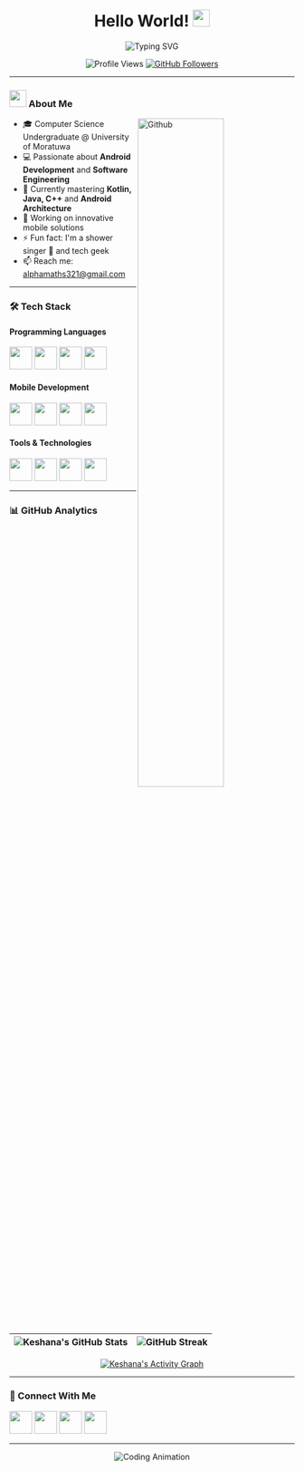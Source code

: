 <h1 align="center"> Hello World! <img src="https://raw.githubusercontent.com/MartinHeinz/MartinHeinz/master/wave.gif" width="30px"> </h1>
<p align="center">
  <img src="https://readme-typing-svg.herokuapp.com?font=Fira+Code&pause=1000&color=00F72E&center=true&vCenter=true&width=435&lines=Keshana+Roshaka+Dewranga;Computer+Science+Undergraduate;Android+Developer;Tech+Enthusiast" alt="Typing SVG" />
</p>

<div align="center">
  
![Profile Views](https://komarev.com/ghpvc/?username=keshrd&label=Profile+Views&color=00F72E&style=flat)
[![GitHub Followers](https://img.shields.io/github/followers/keshrd?label=Follow&style=social&color=00F72E)](https://github.com/keshrd)

</div>

---

### <img src="https://media.giphy.com/media/WUlplcMpOCEmTGBtBW/giphy.gif" width="30px"> About Me

<img width="55%" align="right" alt="Github" src="https://raw.githubusercontent.com/onimur/.github/master/.resources/git-header.svg" />

- 🎓 Computer Science Undergraduate @ University of Moratuwa
- 💻 Passionate about **Android Development** and **Software Engineering**
- 🌱 Currently mastering **Kotlin, Java, C++** and **Android Architecture**
- 🔭 Working on innovative mobile solutions
- ⚡ Fun fact: I'm a shower singer 🎤 and tech geek
- 📫 Reach me: [alphamaths321@gmail.com](mailto:alphamaths321@gmail.com)

---

### 🛠️ Tech Stack

#### Programming Languages
<p align="left">
  <a href="https://github.com/keshrd?tab=repositories&q=&type=&language=java&sort="><img src="https://cdn.jsdelivr.net/gh/devicons/devicon/icons/java/java-original-wordmark.svg" width="40" height="40"/></a>
  <a href="https://github.com/keshrd?tab=repositories&q=&type=&language=kotlin&sort="><img src="https://cdn.jsdelivr.net/gh/devicons/devicon/icons/kotlin/kotlin-original.svg" width="40" height="40"/></a>
  <a href="https://github.com/keshrd?tab=repositories&q=&type=&language=cpp&sort="><img src="https://cdn.jsdelivr.net/gh/devicons/devicon/icons/cplusplus/cplusplus-original.svg" width="40" height="40"/></a>
  <a href="https://github.com/keshrd?tab=repositories&q=&type=&language=python&sort="><img src="https://cdn.jsdelivr.net/gh/devicons/devicon/icons/python/python-original.svg" width="40" height="40"/></a>
</p>

#### Mobile Development
<p align="left">
  <img src="https://cdn.jsdelivr.net/gh/devicons/devicon/icons/android/android-original-wordmark.svg" width="40" height="40"/>
  <img src="https://cdn.jsdelivr.net/gh/devicons/devicon/icons/androidstudio/androidstudio-original.svg" width="40" height="40"/>
  <img src="https://cdn.jsdelivr.net/gh/devicons/devicon/icons/xml/xml-original.svg" width="40" height="40"/>
  <img src="https://cdn.jsdelivr.net/gh/devicons/devicon/icons/firebase/firebase-plain-wordmark.svg" width="40" height="40"/>
</p>

#### Tools & Technologies
<p align="left">
  <img src="https://cdn.jsdelivr.net/gh/devicons/devicon/icons/git/git-original.svg" width="40" height="40"/>
  <img src="https://cdn.jsdelivr.net/gh/devicons/devicon/icons/github/github-original.svg" width="40" height="40"/>
  <img src="https://cdn.jsdelivr.net/gh/devicons/devicon/icons/arduino/arduino-original.svg" width="40" height="40"/>
  <img src="https://cdn.jsdelivr.net/gh/devicons/devicon/icons/opencv/opencv-original.svg" width="40" height="40"/>
</p>

---

### 📊 GitHub Analytics

<div align="center">

| ![Keshana's GitHub Stats](https://github-readme-stats.vercel.app/api?username=keshrd&show_icons=true&theme=dark&hide_border=true) | ![GitHub Streak](https://github-readme-streak-stats.herokuapp.com/?user=keshrd&theme=dark&hide_border=true) |
| ------------- | ------------- |

[![Keshana's Activity Graph](https://activity-graph.herokuapp.com/graph?username=keshrd&theme=react-dark&hide_border=true)](https://github.com/keshrd)

</div>

---

### 🤝 Connect With Me

<p align="left">
  <a href="https://linkedin.com/in/keshana-roshaka-dewranga-9440b4310"><img src="https://cdn.jsdelivr.net/gh/devicons/devicon/icons/linkedin/linkedin-original.svg" width="40" height="40"/></a>
  <a href="https://www.hackerrank.com/keshrd"><img src="https://raw.githubusercontent.com/rahuldkjain/github-profile-readme-generator/master/src/images/icons/Social/hackerrank.svg" width="40" height="40"/></a>
  <a href="https://www.leetcode.com/keshrd"><img src="https://raw.githubusercontent.com/rahuldkjain/github-profile-readme-generator/master/src/images/icons/Social/leet-code.svg" width="40" height="40"/></a>
  <a href="mailto:alphamaths321@gmail.com"><img src="https://cdn-icons-png.flaticon.com/512/281/281769.png" width="40" height="40"/></a>
</p>

---

<div align="center">
  
![Coding Animation](https://raw.githubusercontent.com/keshrd/keshrd/main/assets/coding.gif)
  
</div>
